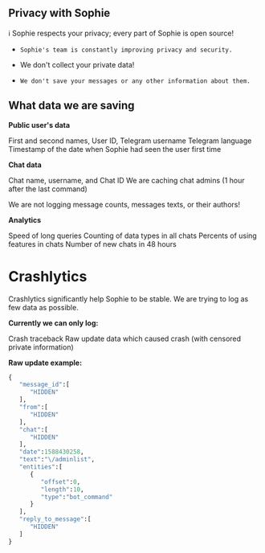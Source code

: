 ## Privacy with Sophie

:information_source: Sophie respects your privacy; every part of Sophie is open source!
- `Sophie's team is constantly improving privacy and security.`

  
* We don't collect your private data!
- `We don't save your messages or any other information about them.`

## What data we are saving

 **Public user's data**

First and second names,
User ID, Telegram username
Telegram language
Timestamp of the date when Sophie had seen the user first time

**Chat data**

Chat name,
username, and Chat ID
We are caching chat admins (1 hour after the last command)

We are not logging message counts, messages texts, or their authors!

**Analytics**

Speed of long queries
Counting of data types in all chats
Percents of using features in chats
Number of new chats in 48 hours

# Crashlytics
Crashlytics significantly help Sophie to be stable. We are trying to log as few data as possible.

**Currently we can only log:**

Crash traceback
Raw update data which caused crash (with censored private information)


**Raw update example:**

```python
{
   "message_id":[
      "HIDDEN"
   ],
   "from":[
      "HIDDEN"
   ],
   "chat":[
      "HIDDEN"
   ],
   "date":1588430258,
   "text":"\/adminlist",
   "entities":[
      {
         "offset":0,
         "length":10,
         "type":"bot_command"
      }
   ],
   "reply_to_message":[
      "HIDDEN"
   ]
}
